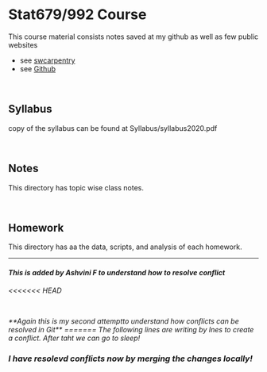 # Stat679/992 Course

This course material consists notes saved at my github as well as few public websites
- see [swcarpentry](http://swcarpentry.github.io/shell-novice/)
- see [Github](http://cecileane.github.io/computingtools/pages/topics.html)
<p>&nbsp;</p>


## Syllabus
copy of the syllabus can be found at Syllabus/syllabus2020.pdf
<p>&nbsp;</p>



## Notes
This directory has topic wise class notes.
<p>&nbsp;</p>



## Homework
This directory has aa the data, scripts, and analysis of each homework.

---
#### <I> This is added by Ashvini F to understand how to resolve conflict
<<<<<<< HEAD
<p>&nbsp;</p>
**Again this is my second attemptto understand how conflicts can be resolved in Git**
=======
The following lines are writing by Ines to create a conflict.
After taht we can go to sleep!


### <I> I have resolevd conflicts now by merging the changes locally!


